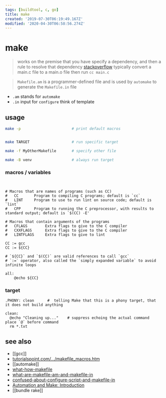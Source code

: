 ```yaml
---
tags: [buildtool, c, go]
title: make
created: '2019-07-30T06:19:49.167Z'
modified: '2020-04-30T06:58:56.274Z'
---
```


# make

> works on the premise that you have specify a dependency, and then a rule to resolve that dependency [stackoverflow](https://stackoverflow.com/a/2209932/2087704)
> typically convert a main.c file to a main.o file then run `cc main.c`

> `Makefile.am` is a programmer-defined file and is used by `automake` to generate the `Makefile.in` file 

- `.am` stands for `automake`
- `.in` input for `configure` think of template

## usage

```sh
make -p                       # print default macros


make TARGET                   # run specific target

make -f MyOtherMakefile       # specify other file

make -B venv                  # always run target
```

### macros / variables
```make


# Macros that are names of programs (such as CC)
#   CC       Program to compiling C programs; default is `cc`
#   LINT     Program to use to run lint on source code; default is `lint`
#   CPP      Program to running the C preprocessor, with results to standard output; default is `$(CC) -E'

# Macros that contain arguments of the programs
#   CFLAGS        Extra flags to give to the C compiler
#   CXXFLAGS      Extra flags to give to the C compiler
#   LINTFLAGS     Extra flags to give to lint

CC := gcc
CC := ${CC}

# `${CC}` and `$(CC)` are valid references to call `gcc`
# `:=` operator, also called the `simply expanded variable` to avoid infinite loops

all:
    @echo ${CC}
```

### target
```make
.PHONY: clean      #  telling Make that this is a phony target, that it does not build anything

clean:
  @echo "Cleaning up..."    # suppress echoing the actual command place `@` before command
  rm *.txt
```

## see also
- [[gcc]]
- [tutorialspoint.com/.../makefile_macros.htm](https://www.tutorialspoint.com/makefile/makefile_macros.htm)
- [[automake]]
- [what-how-makefile](https://opensource.com/article/18/8/what-how-makefile)
- [what-are-makefile-am-and-makefile-in](https://stackoverflow.com/questions/2531827/what-are-makefile-am-and-makefile-in)
- [confused-about-configure-script-and-makefile-in](https://stackoverflow.com/a/26832773/2087704)
- [Automation and Make: Introduction](http://swcarpentry.github.io/make-novice/01-intro/index.html)
- [[bundle rake]]
